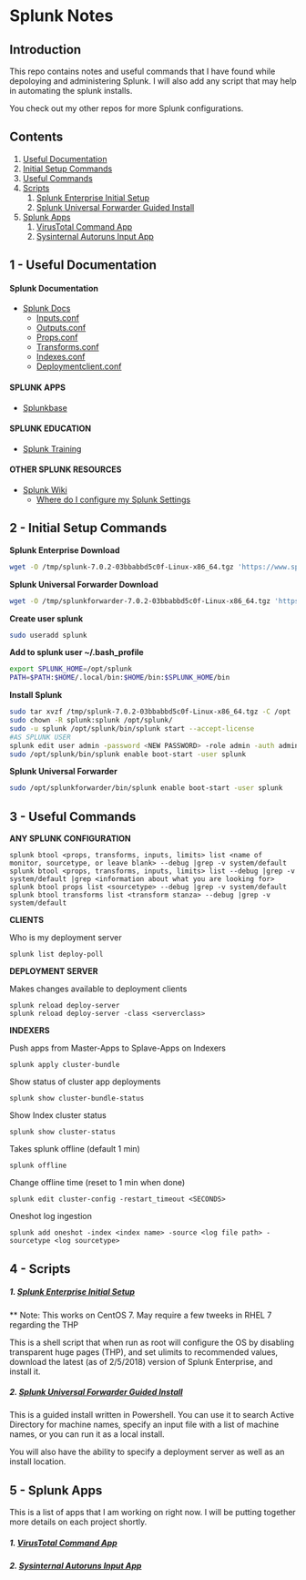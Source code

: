 # Splunk Notes

## Introduction
This repo contains notes and useful commands that I have found while depoloying and administering Splunk. I will also add any script that may help in automating the splunk installs.

You check out my other repos for more Splunk configurations.

## Contents

1. [Useful Documentation](#1---useful-documentation)
2. [Initial Setup Commands](#2---initial-setup-commands)
3. [Useful Commands](#3---useful-commands)
4. [Scripts](#4---scripts)
	1. [Splunk Enterprise Initial Setup](#1-splunk-enterprise-initial-setup)
	2. [Splunk Universal Forwarder Guided Install](#2-splunk-universal-forwarder-guided-install)
5. [Splunk Apps](#5---splunk-apps)
	1. [VirusTotal Command App](#1-virustotal-command-app)
	2. [Sysinternal Autoruns Input App](#2-sysinternal-autoruns-input-app)

## 1 - Useful Documentation

#### Splunk Documentation
* [Splunk Docs](http://docs.splunk.com/Documentation)
  * [Inputs.conf](http://docs.splunk.com/Documentation/Splunk/7.0.2/admin/Inputsconf)
  * [Outputs.conf](http://docs.splunk.com/Documentation/Splunk/7.0.2/admin/Outputsconf)
  * [Props.conf](http://docs.splunk.com/Documentation/Splunk/7.0.2/admin/Propsconf)
  * [Transforms.conf](http://docs.splunk.com/Documentation/Splunk/7.0.2/admin/Transformsconf)
  * [Indexes.conf](http://docs.splunk.com/Documentation/Splunk/7.0.2/admin/Indexesconf)
  * [Deploymentclient.conf](http://docs.splunk.com/Documentation/Splunk/7.0.2/admin/Deploymentclientconf)
  
#### SPLUNK APPS
* [Splunkbase](https://splunkbase.splunk.com/)
  
#### SPLUNK EDUCATION
* [Splunk Training](https://www.splunk.com/en_us/view/education/SP-CAAAAH9)
  
#### OTHER SPLUNK RESOURCES
* [Splunk Wiki](https://wiki.splunk.com/Main_Page)
  * [Where do I configure my Splunk Settings](https://wiki.splunk.com/Where_do_I_configure_my_Splunk_settings%3F)

## 2 - Initial Setup Commands

**Splunk Enterprise Download**
```bash
wget -O /tmp/splunk-7.0.2-03bbabbd5c0f-Linux-x86_64.tgz 'https://www.splunk.com/bin/splunk/DownloadActivityServlet?architecture=x86_64&platform=linux&version=7.0.2&product=splunk&filename=splunk-7.0.2-03bbabbd5c0f-Linux-x86_64.tgz&wget=true'
```

**Splunk Universal Forwarder Download**
```bash
wget -O /tmp/splunkforwarder-7.0.2-03bbabbd5c0f-Linux-x86_64.tgz 'https://www.splunk.com/bin/splunk/DownloadActivityServlet?architecture=x86_64&platform=linux&version=7.0.2&product=universalforwarder&filename=splunkforwarder-7.0.2-03bbabbd5c0f-Linux-x86_64.tgz&wget=true'
```

**Create user splunk**
```bash
sudo useradd splunk
```

**Add to splunk user ~/.bash_profile**
```bash
export SPLUNK_HOME=/opt/splunk
PATH=$PATH:$HOME/.local/bin:$HOME/bin:$SPLUNK_HOME/bin
```

**Install Splunk**
```bash
sudo tar xvzf /tmp/splunk-7.0.2-03bbabbd5c0f-Linux-x86_64.tgz -C /opt
sudo chown -R splunk:splunk /opt/splunk/
sudo -u splunk /opt/splunk/bin/splunk start --accept-license
#AS SPLUNK USER
splunk edit user admin -password <NEW PASSWORD> -role admin -auth admin:changeme
sudo /opt/splunk/bin/splunk enable boot-start -user splunk
```

**Splunk Universal Forwarder**
```bash
sudo /opt/splunkforwarder/bin/splunk enable boot-start -user splunk
```
## 3 - Useful Commands

**ANY SPLUNK CONFIGURATION**

```
splunk btool <props, transforms, inputs, limits> list <name of monitor, sourcetype, or leave blank> --debug |grep -v system/default
splunk btool <props, transforms, inputs, limits> list --debug |grep -v system/default |grep <information about what you are looking for>
splunk btool props list <sourcetype> --debug |grep -v system/default
splunk btool transforms list <transform stanza> --debug |grep -v system/default
```
**CLIENTS**

Who is my deployment server
```
splunk list deploy-poll
```
**DEPLOYMENT SERVER**

Makes changes available to deployment clients
```
splunk reload deploy-server
splunk reload deploy-server -class <serverclass>
```
**INDEXERS**

Push apps from Master-Apps to Splave-Apps on Indexers
```
splunk apply cluster-bundle
```
Show status of cluster app deployments
```
splunk show cluster-bundle-status
```
Show Index cluster status
```
splunk show cluster-status
```
Takes splunk offline (default 1 min)
```
splunk offline
```
Change offline time (reset to 1 min when done)
```
splunk edit cluster-config -restart_timeout <SECONDS>
```
Oneshot log ingestion
```
splunk add oneshot -index <index name> -source <log file path> -sourcetype <log sourcetype>
```

## 4 - Scripts

##### 1. [Splunk Enterprise Initial Setup](./install_splunkenterprise.sh)
** Note: This works on CentOS 7. May require a few tweeks in RHEL 7 regarding the THP

This is a shell script that when run as root will configure the OS by disabling transparent huge pages (THP), and set ulimits to recommended values, download the latest (as of 2/5/2018) version of Splunk Enterprise, and install it.

##### 2. [Splunk Universal Forwarder Guided Install](./splunk_guided_install.ps1)

This is a guided install written in Powershell. You can use it to search Active Directory for machine names, specify an input file
with a list of machine names, or you can run it as a local install.

You will also have the ability to specify a deployment server as well as an install location. 

## 5 - Splunk Apps

This is a list of apps that I am working on right now. I will be putting together more details on each project shortly.

##### 1. [VirusTotal Command App](https://github.com/badgerttl/vtlu_command)

##### 2. [Sysinternal Autoruns Input App](https://github.com/badgerttl/autoruns_input)
